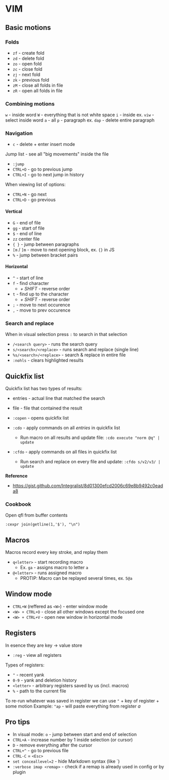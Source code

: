 # VIM

## Basic motions

### Folds

- `zf` - create fold
- `zd` - delete fold
- `zo` - open fold
- `zc` - close fold
- `zj` - next fold
- `zk` - previous fold
- `zM` - close all folds in file
- `zR` - open all folds in file

### Combining motions

`w` - inside word
`W` - everything that is not white space
`i` - inside
  ex. `viw` - select inside word
`a` - all
`p` - paragraph
  ex. `dap` - delete entire paragraph

### Navigation

- `c` - delete + enter insert mode

Jump list - see all "big movements" inside the file
- `:jump`
- `CTRL+O` - go to previous jump
- `CTRL+I` - go to next jump in history

When viewing list of options:
- `CTRL+N` - go next
- `CTRL+D` - go previous

#### Vertical

- `G` - end of file
- `gg` - start of file
- `$` - end of line
- `zz` center file
- `{ }` - jump between paragraphs
- `[m` / `]m` - move to next opening block, ex. `{}` in JS
- `%` - jump between bracket pairs

#### Horizontal
- `^` - start of line
- `f` - find character
  - *+ SHIFT* - reverse order
- `t` - find up to the character
  - *+ SHIFT* - reverse order
- `;` - move to next occurence
- `,` - move to prev occurence


### Search and replace

When in visual selection press `:` to search in that selection

- `/<search query>` - runs the search query
- `s/<search>/<replace>` - runs search and replace (single line)
- `%s/<search>/<replace>` - search & replace in entire file
- `:nohls` - clears highlighted results

## Quickfix list

Quickfix list has two types of results:
- entries - actual line that matched the search
- file - file that contained the result

- `:copen` - opens quickfix list
- `:cdo` - apply commands on all *entries* in quickfix list
  - Run macro on all results and update file:
    ``:cdo execute "norm @q" | update``
- ``:cfdo`` - apply commands on all files in quickfix list
  - Run search and replace on every file and update:
    `:cfdo s/v2/v3/ | update`

**Reference**
- https://gist.github.com/Integralist/8d01300efcd2006c69e8b9492c0eada8

### Cookbook

Open qfl from buffer contents

```vim
:cexpr join(getline(1,'$'), "\n")
```

## Macros

Macros record every key stroke, and replay them

- `q<letter>` - start recording macro
  - Ex. `ga` - assigns macro to letter `a`
- `@<letter>` - runs assigned macro
  - PROTIP: Macro can be replayed several times, ex. `5@a`

## Window mode

- `CTRL+W` (reffered as `<W>`)  - enter window mode
- `<W> + CTRL+O` - close all other windows except the focused one
- `<W> + CTRL+V` - open new window in horizontal mode

## Registers

In esence they are key -> value store

- `:reg` - view all registers

Types of registers:
- `"` - recent yank
- `0-9` - yank and deletion history
- `<letter>` - arbitrary registers saved by us (incl. macros)
- `%` - path to the current file

To re-run whatever was saved in register we can use `"` + key of register + some motion
Example: `"ap` - will paste everything from register *a*

## Pro tips

- In visual mode: `o` - jump between start and end of selection
- `CTRL+A` - increase number by 1 inside selection (or cursor)
- `D` - remove everything after the cursor
- `CTRL+^` - go to previous file
- `CTRL-C` = `<Esc>`
- `set conceallevel=2` - hide Markdown syntax (like \`)
- `:verbose imap <remap>` - check if a remap is already used in config or by plugin
